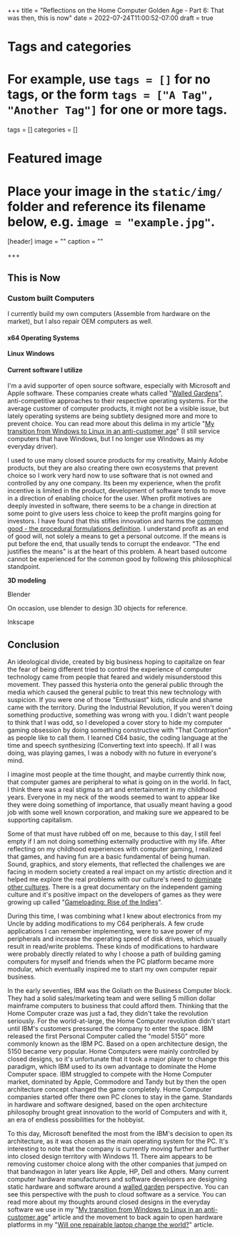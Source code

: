 +++
title = "Reflections on the Home Computer Golden Age - Part 6: That was then, this is now"
date = 2022-07-24T11:00:52-07:00
draft = true

# Tags and categories
# For example, use `tags = []` for no tags, or the form `tags = ["A Tag", "Another Tag"]` for one or more tags.
tags = []
categories = []

# Featured image
# Place your image in the `static/img/` folder and reference its filename below, e.g. `image = "example.jpg"`.
[header]
image = ""
caption = ""

+++

## This is Now

### Custom built Computers
I currently build my own computers (Assemble from hardware on the market), but I also repair OEM computers as well.

#### x64 Operating Systems
**Linux**
**Windows**

#### Current software I utilize
I'm a avid supporter of open source software, especially with Microsoft and Apple software. These companies create whats called "[Walled Gardens](https://en.wikipedia.org/wiki/Closed_platform)", anti-competitive approaches to their respective operating systems. For the average customer of computer products, it might not be a visible issue, but lately operating systems are being subtlety designed more and more to prevent choice. You can read more about this delima in my article "[My transition from Windows to Linux in an anti-customer age](https://www.scottrlarson.com/publications/publication-transition-windows-to-linux/)" (I still service computers that have Windows, but I no longer use Windows as my everyday driver).

I used to use many closed source products for my creativity, Mainly Adobe products, but they are also creating there own ecosystems that prevent choice so I work very hard now to use software that is not owned and controlled by any one company. Its been my experience, when the profit incentive is limited in the product, development of software tends to move in a direction of enabling choice for the user. When profit motives are deeply invested in software, there seems to be a change in direction at some point to give users less choice to keep the profit margins going for investors. I have found that this stifles innovation and harms the [common good - the procedural formulations definition](https://en.wikipedia.org/wiki/Common_good). I understand profit as an end of good will, not solely a means to get a personal outcome. If the means is put before the end, that usually tends to corrupt the endeavor. "The end justifies the means" is at the heart of this problem. A heart based outcome cannot be experienced for the common good by following this philosophical standpoint. 


**3D modeling**

Blender

On occasion, use blender to design 3D objects for reference.

Inkscape

## Conclusion

An ideological divide, created by big business hoping to capitalize on fear the fear of being different tried to control the experience of computer technology came from people that feared and widely misunderstood this movement. They passed this hysteria onto the general public through the media which caused the general public to treat this new technology with suspicion. If you were one of those "Enthusiast" kids, ridicule and shame came with the territory. During the Industrial Revolution, If you weren't doing something productive, something was wrong with you. I didn't want people to think that I was odd, so I developed a cover story to hide my computer gaming obsession by doing something constructive with "That Contraption" as people like to call them.  I learned C64 basic, the coding language at the time and speech synthesizing (Converting text into speech). If all I was doing, was playing games, I was a nobody with no future in everyone's mind.


I imagine most people at the time thought, and maybe currently think now, that computer games are peripheral to what is going on in the world. In fact, I think there was a real stigma to art and entertainment in my childhood years. Everyone in my neck of the woods seemed to want to appear like they were doing something of importance, that usually meant having a good job with some well known corporation, and making sure we appeared to be supporting capitalism. 

Some of that must have rubbed off on me, because to this day, I still feel empty if I am not doing something externally productive with my life. After reflecting on my childhood experiences with computer gaming, I realized that games, and having fun are a basic fundamental of being human. Sound, graphics, and story elements, that reflected the challenges we are facing in modern society created a real impact on my artistic direction and it helped me explore the real problems with our culture's need to [dominate other cultures](https://en.wikipedia.org/wiki/Cultural_hegemony). There is a great documentary on the independent gaming culture and it's positive impact on the developers of games as they were growing up called "[Gameloading: Rise of the Indies](https://gameloading.vhx.tv/videos/gameloading-stereo)". 

During this time, I was combining what I knew about electronics from my Uncle by adding modifications to my C64 peripherals. A few crude applications I can remember implementing, were to save power of my peripherals and increase the operating speed of disk drives, which usually result in read/write problems. These kinds of modifications to hardware were probably directly related to why I choose a path of building gaming computers for myself and friends when the PC platform became more modular, which eventually inspired me to start my own computer repair business.

In the early seventies, IBM was the Goliath on the Business Computer block. They had a solid sales/marketing team and were selling 5 million dollar mainframe computers to business that could afford them. Thinking that the Home Computer craze was just a fad, they didn't take the revolution seriously. For the world-at-large, the Home Computer revolution didn't start until IBM's customers pressured the company to enter the space. IBM released the first Personal Computer called the "model 5150" more commonly known as the IBM PC. Based on a open architecture design, the 5150 became very popular. Home Computers were mainly controlled by closed designs, so it's unfortunate that it took a major player to change this paradigm, which IBM used to its own advantage to dominate the Home Computer space. IBM struggled to compete with the Home Computer market, dominated by Apple, Commodore and Tandy but by then the open architecture concept changed the game completely. Home Computer companies started offer there own PC clones to stay in the game. Standards in hardware and software designed, based on the open architecture philosophy brought great innovation to the world of Computers and with it, an era of endless possibilities for the hobbyist.

To this day, Microsoft benefited the most from the IBM's decision to open its architecture, as it was chosen as the main operating system for the PC. It's interesting to note that the company is currently moving further and further into closed design territory with Windows 11. There aim appears to be removing customer choice along with the other companies that jumped on that bandwagon in later years like Apple, HP, Dell and others. Many current computer hardware manufacturers and software developers are designing static hardware and software around a [walled garden](https://en.wikipedia.org/wiki/Closed_platform) perspective. You can see this perspective with the push to cloud software as a service. You can read more about my thoughts around closed designs in the everyday software we use in my "[My transition from Windows to Linux in an anti-customer age](https://www.scottrlarson.com/publications/publication-transition-windows-to-linux/)" article and the movement to back again to open hardware platforms in my "[Will one repairable laptop change the world?](https://www.scottrlarson.com/publications/publication-future-of-repairability/)" article.